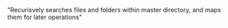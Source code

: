 "Recurisvely searches files and folders within master directory, and maps them for later operations" 
